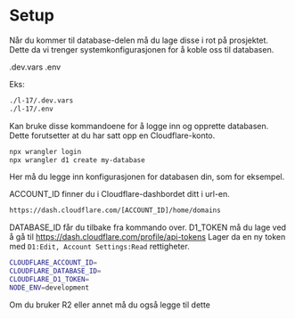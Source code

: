 # Setup

Når du kommer til database-delen må du lage disse i rot på prosjektet.
Dette da vi trenger systemkonfigurasjonen for å koble oss til databasen.

.dev.vars
.env

Eks:

```bash
./l-17/.dev.vars
./l-17/.env
```

Kan bruke disse kommandoene for å logge inn og opprette databasen.
Dette forutsetter at du har satt opp en Cloudflare-konto.

```bash
npx wrangler login
npx wrangler d1 create my-database
```

Her må du legge inn konfigurasjonen for databasen din, som for eksempel.

ACCOUNT_ID finner du i Cloudflare-dashbordet ditt i url-en.

```bash
https://dash.cloudflare.com/[ACCOUNT_ID]/home/domains
```

DATABASE_ID får du tilbake fra kommando over.
D1_TOKEN må du lage ved å gå til <https://dash.cloudflare.com/profile/api-tokens>
Lager da en ny token med `D1:Edit, Account Settings:Read` rettigheter.

```bash
CLOUDFLARE_ACCOUNT_ID=
CLOUDFLARE_DATABASE_ID=
CLOUDFLARE_D1_TOKEN=
NODE_ENV=development
```

Om du bruker R2 eller annet må du også legge til dette
